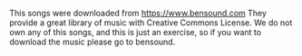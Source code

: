 This songs were downloaded from https://www.bensound.com
They provide a great library of music with Creative Commons License.
We do not own any of this songs, and this is just an exercise, so if you want to download the music please go to bensound.